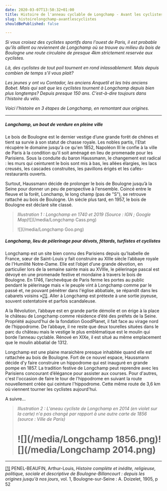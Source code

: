 ```yaml
---
date: 2020-03-07T13:50:32+01:00
title: Histoire de l'anneau cyclable de Longchamp - Avant les cyclistes- 1/3
slug: histoirelongchamp-avantlescyclistes
shouldBePublished: false

---
```

_Si vous croisez des cyclistes sportifs dans l'ouest de Paris, il est probable qu’ils aillent ou reviennent de Longchamp où se trouve au milieu du bois de Boulogne une route circulaire de presque 4km strictement reservée aux cyclistes._

_Là, des cyclistes de tout poil tournent en rond inlassablement. Mais depuis combien de temps s'il vous plait?_

_Les jeunes y ont vu Contador, les anciens Anquetil et les très anciens Bobet. Mais qui sait que les cyclistes tournent à Longchamp depuis bien plus longtemps? Depuis presque 150 ans. C'est-à-dire toujours dans l'histoire du vélo._

_Voici l'histoire en 3 étapes de Longchamp, en remontant aux origines._

***

##### Longchamp, un bout de verdure en pleine ville

Le bois de Boulogne est le dernier vestige d’une grande forêt de chênes et tient sa survie à son statut de chasse royale. Les nobles partis, l'Etat récupère le domaine jusqu'à ce qu'en 1852, Napoléon III le confie à la ville de Paris à la condition qu’il soit aménagé en lieu de promenade pour les Parisiens. Sous la conduite du baron Haussmann, le changement est radical : les murs qui ceinturent le bois sont mis à bas, les allées élargies, les lacs creusés, les cascades construites, les pavillons érigés et les cafés-restaurants ouverts.

Surtout, Haussmann décide de prolonger le bois de Boulogne jusqu’à la Seine pour donner un peu de perspective à l'ensemble. Coincé entre le fleuve et la forêt, Lonchamp, le long champ (pas de "S"), se retrouve rattaché au bois de Boulogne. Un siècle plus tard, en 1957, le bois de Boulogne est déclaré site classé.

> _Illustration 1 : Longchamp en 1740 et 2019 (Source : IGN ; Google Map)_![](/media/Longchamp Cass.png)
>
> ![](/media/Longchamp Goo.png)

##### Longchamp, lieu de pèlerinage pour dévots, fêtards, turfistes et cyclistes

Longchamp est un site bien connu des Parisiens depuis qu’Isabelle de France, sœur de Saint-Louis y fait construire au XIIIe siècle l’abbaye royale de l'Humilité Notre-Dame. Elle est l’objet d’une grande dévotion, en particulier lors de la semaine sainte mais au XVIIIe, le pèlerinage pascal est dévoyé en une promenade festive et mondaine à travers le bois de Boulogne. En 1746, l’archevêque de Paris ferme les portes au public pendant le pèlerinage mais « le peuple vint à Longchamp comme par le passé et, ne pouvant pénétrer dans l'église abbatiale, se répandit dans les cabarets voisins »[\[1\]](#_ftn1). Aller à Longchamp est prétexte à une sortie joyeuse, souvent ostentatoire et parfois scandaleuse.

A la Révolution, l’abbaye est en grande partie démolie et on érige à la place le château de Longchamp comme résidence d’été des préfets de la Seine. Propriété aujourd’hui de la fondation GoodPlanet, il fait face au virage nord de l’hippodrome. De l’abbaye, il ne reste que deux tourelles situées dans le parc du château mais le vestige le plus emblématique est le moulin qui borde l’anneau cyclable. Rénové en XIXe, il est situé au même emplacement que le moulin abbatial de 1312.

Longchamp est une plaine maraichère presque inhabitée quand elle est rattachée au bois de Boulogne. Fort de ce nouvel espace, Haussmann décide d'y faire construire un hippodrome qui est inauguré en grande pompe en 1857. La tradition festive de Longchamp peut reprendre avec les Parisiens concourant d’élégance pour assister aux courses. Pour d'autres, c'est l'occasion de faire le tour de l'hippodrome en suivant la route nouvellement créée qui ceinture l'hippodrome. Cette même route de 3,6 km où viennent tourner les cyclistes aujourd'hui. 

A suivre...

> _Illustration 2 : L'aneau cycliste de Longchamp en 2014 (en violet sur la carte) n'a pas changé par rapport à une autre carte de 1856 (source : Ville de Paris)_
>
> # ![](/media/Longchamp 1856.png)![](/media/Longchamp 2014.png)

***

[\[1\]](#_ftnref1) PENEL-BEAUFIN, Arthur-Louis, _Histoire complète et inédite, religieuse, politique, sociale et descriptive de Boulogne-Billancourt : depuis les origines jusqu'à nos jours_, vol. 1, Boulogne-sur-Seine : A. Doizelet, 1905, p 52